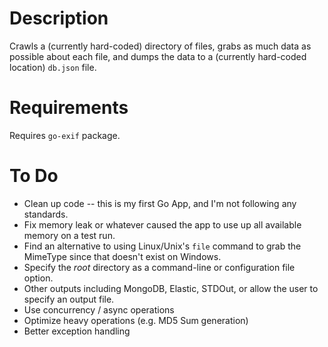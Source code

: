 # Description

Crawls a (currently hard-coded) directory of files, grabs as much data as possible about each file, and dumps the data to a (currently hard-coded location) `db.json` file.

# Requirements

Requires `go-exif` package.

# To Do

* Clean up code -- this is my first Go App, and I'm not following any standards.
* Fix memory leak or whatever caused the app to use up all available memory on a test run.
* Find an alternative to using Linux/Unix's `file` command to grab the MimeType since
  that doesn't exist on Windows.
* Specify the *root* directory as a command-line or configuration file option.
* Other outputs including MongoDB, Elastic, STDOut, or allow the user to specify an
  output file.
* Use concurrency / async operations
* Optimize heavy operations (e.g. MD5 Sum generation)
* Better exception handling
